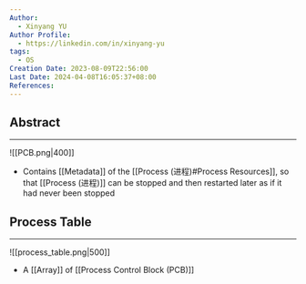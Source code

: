 ```yaml
---
Author:
  - Xinyang YU
Author Profile:
  - https://linkedin.com/in/xinyang-yu
tags:
  - OS
Creation Date: 2023-08-09T22:56:00
Last Date: 2024-04-08T16:05:37+08:00
References: 
---
```

## Abstract
---
![[PCB.png|400]]

- Contains [[Metadata]] of the [[Process (进程)#Process Resources]], so that [[Process (进程)]] can be stopped and then restarted later as if it had never been stopped


## Process Table
---
![[process_table.png|500]]

- A [[Array]] of [[Process Control Block (PCB)]]
